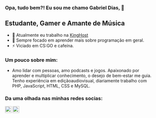 ### Opa, tudo bem?! Eu sou me chamo Gabriel Dias, 👋

## Estudante, Gamer e Amante de Música
- 🔭 Atualmente eu trabalho na [KingHost](https://king.host)
- 🌱 Sempre focado em aprender mais sobre programação em geral.
- ⚡ Viciado em CS:GO e cafeína.

### Um pouco sobre mim:
- Amo lidar com pessoas, amo podcasts e jogos. Apaixonado por aprender e multiplicar conhecimento, o desejo de bem-estar me guia. Tenho experiência em ediçãoaudiovisual, diariamente trabalho com PHP, JavaScript, HTML, CSS e MySQL.

### Da uma olhada nas minhas redes socias:
[<img align="left" alt="Gabriel Dias | LinkedIn" width="22px" src="https://cdn.jsdelivr.net/npm/simple-icons@v3/icons/linkedin.svg" />](https://www.linkedin.com/in/gabrieldias102/)
[<img align="left" alt="Gabriel Dias | Instagram" width="22px" src="https://cdn.jsdelivr.net/npm/simple-icons@v3/icons/instagram.svg" />](https://www.instagram.com/gabriel.dias102/)
